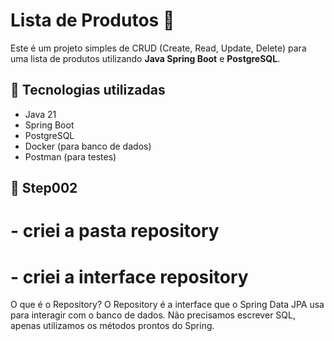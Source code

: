 # Lista de Produtos 🛒

Este é um projeto simples de CRUD (Create, Read, Update, Delete) para uma lista de produtos utilizando **Java Spring Boot** e **PostgreSQL**.

## 🚀 Tecnologias utilizadas
- Java 21
- Spring Boot
- PostgreSQL
- Docker (para banco de dados)
- Postman (para testes)

## 📂 Step002
# - criei a pasta repository
# - criei a interface repository
O que é o Repository? O Repository é a interface que o Spring Data JPA usa para interagir com o banco de dados. Não precisamos escrever SQL,
apenas utilizamos os métodos prontos do Spring.

